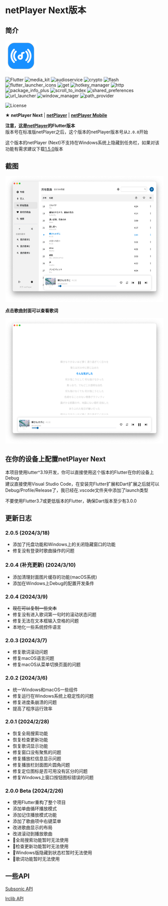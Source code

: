 # netPlayer Next版本

## 简介

<img src="assets/icon.png" width="100px">

![Flutter](https://img.shields.io/badge/Flutter-3.19-blue?logo=Flutter)
![media_kit](https://img.shields.io/badge/media_kit-1.1.10-yellow)
![audioservice](https://img.shields.io/badge/audio_service-0.18.12-green)
![crypto](https://img.shields.io/badge/crypto-3.0.3-lightblue)
![flash](https://img.shields.io/badge/flash-3.1.0-lightyellow)
![flutter_launcher_icons](https://img.shields.io/badge/flutter_launcher_icons-0.13.1-purple)
![get](https://img.shields.io/badge/get-4.6.6-red)
![hotkey_manager](https://img.shields.io/badge/hotkey_manager-0.2.0-white)
![http](https://img.shields.io/badge/http-1.2.1-orange)
![package_info_plus](https://img.shields.io/badge/package_info_plus-4.2.0-pink)
![scroll_to_index](https://img.shields.io/badge/scroll_to_index-3.0.1-green)
![shared_preferences](https://img.shields.io/badge/shared_preferences-2.2.2-lightgreen)
![url_launcher](https://img.shields.io/badge/url_launcher-6.2.5-lightblue)
![window_manager](https://img.shields.io/badge/window_manager-0.3.8-darkgreen)
![path_provider](https://img.shields.io/badge/path_provider-2.1.2-orange)

![License](https://img.shields.io/badge/License-MIT-dark_green)

**★ netPlayer Next** | [**netPlayer**](https://github.com/Zhoucheng133/net-player) | [**netPlayer Mobile**](https://github.com/Zhoucheng133/netPlayer-Mobile)

**注意，这是[netPlayer](https://github.com/Zhoucheng133/net-player)的Flutter版本**  
版本号在标准版netPlayer之后，这个版本的netPlayer版本号从`2.0.0`开始

这个版本的netPlayer (Next)不支持在Windows系统上隐藏到任务栏，如果对该功能有需求建议下载[1.5.0](https://github.com/Zhoucheng133/net-player/releases/tag/v1.5.0)版本

## 截图
<img src="./demo/demo1.png" height="400px"/>

**点击歌曲封面可以查看歌词**

<img src="./demo/demo2.png" height="400px"/>


## 在你的设备上配置netPlayer Next

本项目使用lutter^3.19开发，你可以直接使用这个版本的Flutter在你的设备上Debug  
建议直接使用Visual Studio Code，在安装完Flutter扩展和Dart扩展之后就可以Debug/Profile/Release了，我已经在.vscode文件夹中添加了launch类型

不要使用Flutter3.7或更低版本的Flutter，确保Dart版本至少有3.0.0

## 更新日志

### 2.0.5 (2024/3/18)
- 添加了托盘功能和Windows上的关闭隐藏窗口的功能
- 修复没有登录时歌曲操作的问题

### 2.0.4 (补充更新) (2024/3/10)
- 添加清理封面图片缓存的功能(macOS系统)
- 添加在Windows上Debug的配置开发条件

### 2.0.4 (2024/3/9)
- ~~现在可以复制一些文本~~
- 修复没有进入歌词第一句时的滚动状态问题
- 修复无法在文本框输入空格的问题
- 本地化一些系统控件语言

### 2.0.3 (2024/3/7)
- 修复歌词滚动问题
- 修复macOS语言问题
- 修复macOS从菜单切换页面的问题

### 2.0.2 (2024/3/6)
- 统一Windows和macOS一些组件
- 修复运行在Windows系统上稳定性的问题
- 修复进度条崩溃的问题
- 提高了程序运行效率

### 2.0.1 (2024/2/28)
- 恢复全局搜索功能
- 恢复检查更新功能
- 恢复歌词显示功能
- 修复窗口没有聚焦的问题
- 修复播放栏信息显示问题
- 修复播放栏封面图片圆角问题
- 修复定位图标是否可用没有区分的问题
- 修复Windows上窗口按钮图标错误的问题

### 2.0.0 Beta (2024/2/26)
- 使用Flutter重构了整个项目
- 添加单曲循环播放模式
- 添加记住播放模式功能
- 添加了歌曲项中右键菜单
- 改进歌曲显示的布局
- 改进滚动到播放歌曲
- 🚫全局搜索功能暂时无法使用
- 🚫检查更新功能暂时无法使用
- 🚫Windows版隐藏到状态栏暂时无法使用
- 🚫歌词功能暂时无法使用

## 一些API

[Subsonic API](http://www.subsonic.org/pages/api.jsp)

[lrclib API](https://lrclib.net/docs)
